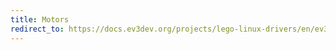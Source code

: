 ```yaml
---
title: Motors
redirect_to: https://docs.ev3dev.org/projects/lego-linux-drivers/en/ev3dev-jessie/motors.html
---
```

